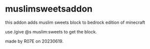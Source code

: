 # muslimsweetsaddon
this addon adds muslim sweets block to bedrock edition of minecraft

use /give @s muslim:sweets to get the block.

made by R07E on 20230619. 